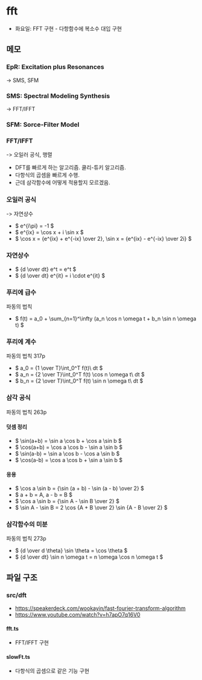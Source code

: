 # fft
- 화요일: FFT 구현 - 다항함수에 복소수 대입 구현
## 메모
### EpR: Excitation plus Resonances
-> SMS, SFM
### SMS: Spectral Modeling Synthesis
-> FFT/IFFT
### SFM: Sorce-Filter Model
### FFT/IFFT
-> 오일러 공식, 행렬
- DFT를 빠르게 하는 알고리즘. 쿨리-튜키 알고리즘.
- 다항식의 곱셈을 빠르게 수행.
- 근데 삼각함수에 어떻게 적용할지 모르겠음.
### 오일러 공식
-> 자연상수
- $ e^{i\pi} = -1 $
- $ e^{ix} = \cos x + i \sin x $
- $ \cos x = {e^{ix} + e^{-ix} \over 2}, \sin x = {e^{ix} - e^{-ix} \over 2i} $
### 자연상수
- $ {d \over dt} e^t = e^t $
- $ {d \over dt} e^{it} = i \cdot e^{it} $
### 푸리에 급수
파동의 법칙
- $ f(t) = a_0 + \sum_{n=1}^\infty (a_n \cos n \omega t + b_n \sin n \omega t) $
### 푸리에 계수
파동의 법칙 317p
- $ a_0 = {1 \over T}\int_0^T f(t)\ dt $
- $ a_n = {2 \over T}\int_0^T f(t) \cos n \omega t\ dt $
- $ b_n = {2 \over T}\int_0^T f(t) \sin n \omega t\ dt $
### 삼각 공식
파동의 법칙 263p
#### 덧셈 정리
- $ \sin(a+b) = \sin a \cos b + \cos a \sin b $
- $ \cos(a+b) = \cos a \cos b - \sin a \sin b $
- $ \sin(a-b) = \sin a \cos b - \cos a \sin b $
- $ \cos(a-b) = \cos a \cos b + \sin a \sin b $

#### 응용
- $ \cos a \sin b = {\sin (a + b) - \sin (a - b) \over 2} $
- $ a + b = A, a - b = B $
- $ \cos a \sin b = {\sin A - \sin B \over 2} $
- $ \sin A - \sin B = 2 \cos {A + B \over 2} \sin {A - B \over 2} $
### 삼각함수의 미분
파동의 법칙 273p
- $ {d \over d \theta} \sin \theta = \cos \theta $
- $ {d \over dt} \sin n \omega t = n \omega \cos n \omega t $
## 파일 구조
### src/dft
- https://speakerdeck.com/wookayin/fast-fourier-transform-algorithm
- https://www.youtube.com/watch?v=h7apO7q16V0
#### fft.ts
- FFT/IFFT 구현
#### slowFt.ts
- 다항식의 곱셈으로 같은 기능 구현
